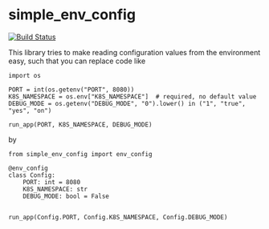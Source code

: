 # simple_env_config

[![Build Status](https://travis-ci.com/freininghaus/simple_env_config.svg?branch=master)](https://travis-ci.com/freininghaus/simple_env_config)

This library tries to make reading configuration values from the environment
easy, such that you can replace code like

```
import os

PORT = int(os.getenv("PORT", 8080))
K8S_NAMESPACE = os.env["K8S_NAMESPACE"]  # required, no default value
DEBUG_MODE = os.getenv("DEBUG_MODE", "0").lower() in ("1", "true", "yes", "on")

run_app(PORT, K8S_NAMESPACE, DEBUG_MODE)
```

by

```
from simple_env_config import env_config

@env_config
class Config:
    PORT: int = 8080
    K8S_NAMESPACE: str
    DEBUG_MODE: bool = False
    

run_app(Config.PORT, Config.K8S_NAMESPACE, Config.DEBUG_MODE)
```
